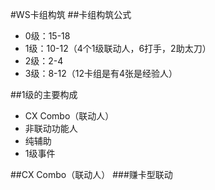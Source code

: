 #WS卡组构筑
##卡组构筑公式
- 0级：15-18
- 1级：10-12（4个1级联动人，6打手，2助太刀）
- 2级：2-4
- 3级：8-12（12卡组是有4张是经验人）

##1级的主要构成
- CX Combo（联动人）
- 非联动功能人
- 纯辅助
- 1级事件

##CX Combo（联动人）
###赚卡型联动
